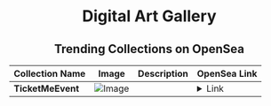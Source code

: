 <div align="center">

# Digital Art Gallery

## Trending Collections on OpenSea

| Collection Name                       | Image                                                                                     | Description                       | OpenSea Link                                                                                          |
|---------------------------------------|-------------------------------------------------------------------------------------------|-----------------------------------|--------------------------------------------------------------------------------------------------------|
| **TicketMeEvent** | ![Image](https://i.seadn.io/s/raw/files/fb966d3ecc62982b90b786e3bddf251a.png?w=500&auto=format?w=200&auto=format) |  | <details><summary>Link</summary>[TicketMeEvent](https://opensea.io/collection/ticketmeevent-1467)</details> |

</div>